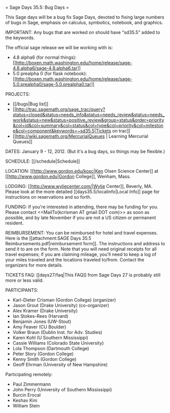 = Sage Days 35.5: Bug Days =

This Sage days will be a bug fix Sage Days, devoted to fixing large numbers of bugs in Sage, emphasis on calculus, symbolics, notebook, and graphics.

IMPORTANT: Any bugs that are worked on should have "sd35.5" added to the keywords.

The official sage release we will be working with is: 

  * 4.8 alpha6 (for normal things): [[http://boxen.math.washington.edu/home/release/sage-4.8.alpha6/sage-4.8.alpha6.tar]]
  * 5.0 prealpha 0 (for flask notebook): [[http://boxen.math.washington.edu/home/release/sage-5.0.prealpha0/sage-5.0.prealpha0.tar]]

PROJECTS:

  * [[/bugs|Bug list]]
  * [[http://trac.sagemath.org/sage_trac/query?status=closed&status=needs_info&status=needs_review&status=needs_work&status=new&status=positive_review&group=status&order=priority&col=id&col=summary&col=status&col=type&col=priority&col=milestone&col=component&keywords=~sd35.5|Tickets on trac]]
  * [[http://wiki.sagemath.org/MercurialQueues | Learning Mercurial Queues]]

DATES: January 9 - 12, 2012.  (But it's a bug days, so things may be flexible.)

SCHEDULE: [[/schedule|Schedule]] 

LOCATION: [[http://www.gordon.edu/kosc|Ken Olsen Science Center]] at [[http://www.gordon.edu|Gordon College]], Wenham, Mass.

LODGING: [[http://www.wyliecenter.com/|Wylie Center]], Beverly, MA.  Please look at the more detailed [[days35.5/localinfo|Local Info]] page for instructions on reservations and so forth.

FUNDING: If you're interested in attending, there may be funding for you.  Please contact <<MailTo(kcrisman AT gmail DOT com)>> as soon as possible, and by late November if you are not a US citizen or permanent resident.

REIMBURSEMENT: You can be reimbursed for hotel and travel expenses.  Here is the [[attachment:SAGE Days 35.5 Reimbursements.pdf|reimbursement form]].  The instructions and address to send it to are on the form.  Note that you will need original receipts for all travel expenses; if you are claiming mileage, you'll need to keep a log of your miles traveled and the locations traveled to/from.  Contact the organizers for more details.

TICKETS FAQ: [[days27/faq|This FAQ]] from Sage Days 27 is probably still more or less valid.

PARTICIPANTS:
 
 * Karl-Dieter Crisman (Gordon College) (organizer)
 * Jason Grout (Drake University) (co-organizer)
 * Alex Kramer (Drake University)
 * Ian Stokes-Rees (Harvard)
 * Benjamin Jones (UW-Stout)
 * Amy Feaver (CU Boulder)
 * Volker Braun (Dublin Inst. for Adv. Studies)
 * Karen Kohl (U Southern Mississippi)
 * Cassie Williams (Colorado State University)
 * Lola Thompson (Dartmouth College)
 * Peter Story (Gordon College)
 * Kenny Smith (Gordon College)
 * Geoff Ehrman (University of New Hampshire)

Participating remotely:

 * Paul Zimmermann
 * John Perry (University of Southern Mississippi)
 * Burcin Erocal
 * Keshav Kini
 * William Stein
